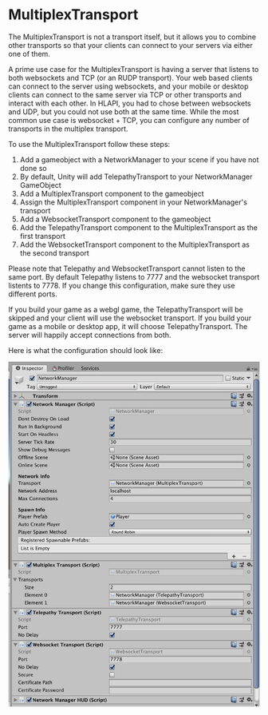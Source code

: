 # MultiplexTransport

The MultiplexTransport is not a transport itself,  but it allows you to combine other transports so that your clients can connect to your servers via either one of them.

A prime use case for the MultiplexTransport is having a server that listens to both websockets and TCP (or an RUDP transport).  Your web based clients can connect to the server using websockets,  and your mobile or desktop clients can connect to the same server via TCP or other transports and interact with each other.  In HLAPI,  you had to chose between websockets and UDP, but you could not use both at the same time. While the most common use case is websocket + TCP,  you can configure any number of transports in the multiplex transport.

To use the MultiplexTransport follow these steps:

1) Add a gameobject with a NetworkManager to your scene if you have not done so
2) By default, Unity will add TelepathyTransport to your NetworkManager GameObject
3) Add a MultiplexTransport component to the gameobject
4) Assign the MultiplexTransport component in your NetworkManager's transport
5) Add a WebsocketTransport component to the gameobject
6) Add the TelepathyTransport component to the MultiplexTransport as the first transport
7) Add the WebsocketTransport component to the MultiplexTransport as the second transport

Please note that Telepathy and WebsocketTransport cannot listen to the same port.  By default Telepathy listens to 7777 and the websocket transport listents to 7778.   If you change this configuration,  make sure they use different ports.

If you build your game as a webgl game,  the TelepathyTransport will be skipped and your client will use the websocket transport.   If you build your game as a mobile or desktop app,  it will choose TelepathyTransport. The server will happily accept connections from both.

Here is what the configuration should look like:

![Multiplex Example](MultiplexSample.png)